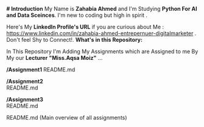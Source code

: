 **# Introduction** 
My Name is **Zahabia Ahmed** and I'm Studying **Python For AI and Data Sceinces**.
I'm new to coding but high in spirit .

Here's My **LinkedIn Profile's URL** if you are curious about Me : https://www.linkedin.com/in/zahabia-ahmed-entrepernuer-digitalmarketer .
Don't feel Shy to Connect!.
****What's in this Repository:****

In This Repository I'm Adding My Assignments which are Assigned to me By My our **Lecturer**  ****"Miss.Aqsa Moiz"**** ...


  **/Assignment1** 
    README.md  
    
  **/Assignment2**  
    README.md  
    
  **/Assignment3**  
    README.md  
    
  README.md (Main overview of all assignments)
